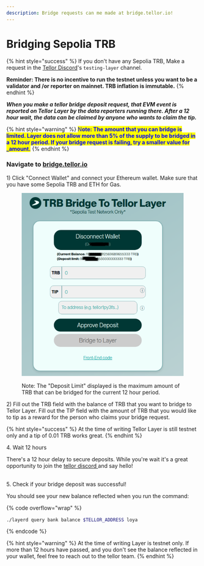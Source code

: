 ```yaml
---
description: Bridge requests can me made at bridge.tellor.io!
---
```


# Bridging Sepolia TRB

{% hint style="success" %}
If you don't have any Sepolia TRB, Make a request in the [Tellor Discord](https://discord.gg/kaMenz4ZVw)'s `testing-layer` channel.

**Reminder: There is no incentive to run the testnet unless you want to be a validator and /or reporter on mainnet. TRB inflation is immutable.**
{% endhint %}

_**When you make a tellor bridge deposit request, that EVM event is reported on Tellor Layer by the data reporters running there. After a 12 hour wait, the data can be claimed by anyone who wants to claim the tip.**_&#x20;

{% hint style="warning" %}
<mark style="color:blue;">N</mark><mark style="color:blue;">**ote: The amount that you can bridge is limited. Layer does not allow more than 5% of the supply to be bridged in a 12 hour period. If your bridge request is failing, try a smaller value for  \_amount.**</mark>
{% endhint %}

### Navigate to [bridge.tellor.io](https://bridge.tellor.io/)

1\) Click "Connect Wallet" and connect your Ethereum wallet. Make sure that you have some Sepolia TRB and ETH for Gas.&#x20;

<figure><img src="../../.gitbook/assets/Screenshot From 2025-04-03 12-18-53.png" alt=""><figcaption><p>Note: The "Deposit Limit" displayed is the maximum amount of TRB that can be bridged for the current 12 hour period.</p></figcaption></figure>

2\) Fill out the TRB field with the balance of TRB that you want to bridge to Tellor Layer. Fill out the TIP field with the amount of TRB that you would like to tip as a reward for the person who claims your bridge request.

{% hint style="success" %}
At the time of writing Tellor Layer is still testnet only and a tip of 0.01 TRB works great.
{% endhint %}

4\. Wait 12 hours

There's a 12 hour delay to secure deposits. While you're wait it's a great opportunity to join the [tellor discord ](https://discord.gg/tellor)and say hello!

\
5\. Check if your bridge deposit was successful!&#x20;

You should see your new balance reflected when you run the command:

{% code overflow="wrap" %}
```sh
./layerd query bank balance $TELLOR_ADDRESS loya
```
{% endcode %}

{% hint style="warning" %}
At the time of writing Layer is testnet only. If more than 12 hours have passed, and you don't see the balance reflected in your wallet, feel free to reach out to the tellor team.
{% endhint %}
